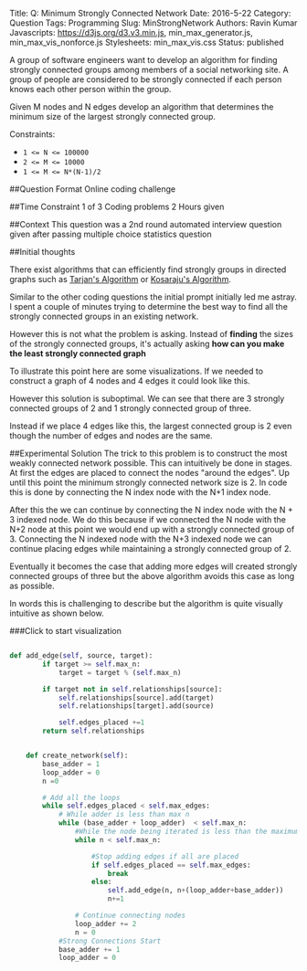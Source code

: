Title: Q: Minimum Strongly Connected Network
Date: 2016-5-22
Category: Question
Tags: Programming
Slug: MinStrongNetwork
Authors: Ravin Kumar
Javascripts: https://d3js.org/d3.v3.min.js, min_max_generator.js, min_max_vis_nonforce.js
Stylesheets: min_max_vis.css
Status: published

A group of software engineers want to develop an algorithm for finding strongly
connected groups among members of a social networking site. A group of people
are considered to be strongly connected if each person knows each other person
within the group.

Given M nodes and N edges develop an algorithm that determines
the minimum size of the largest strongly connected group.

Constraints:  
-  `1 <= N <= 100000`
-  `2 <= M <= 10000`
-  `1 <= M <= N*(N-1)/2`

##Question Format
Online coding challenge

##Time Constraint
1 of 3 Coding problems 2 Hours given

##Context
This question was a 2nd round automated interview question
given after passing multiple choice statistics question

##Initial thoughts

There exist algorithms that can efficiently find strongly groups in
directed graphs such as 
[Tarjan's Algorithm](https://en.wikipedia.org/wiki/Tarjan%27s_strongly_connected_components_algorithm)
or
[Kosaraju's Algorithm](https://en.wikipedia.org/wiki/Kosaraju%27s_algorithm).

Similar to the other coding questions the initial prompt
initially led me astray. I spent a couple of minutes  trying to determine the
best way to find all the strongly connected groups in an existing network.

However this is not what the problem is asking. Instead of **finding**
the sizes of the strongly connected groups, it's actually asking
**how can you make the least strongly connected graph**

To illustrate this point here are some visualizations.
If we needed to construct a graph of 4 nodes and 4 edges it could look like this.
  
<div id="wronglyconnectedgraph"></div>  

However this solution is suboptimal. We can see that there are 3 strongly
connected groups of 2 and 1 strongly connected group of three.  

Instead if we place 4 edges like this, the largest connected
group is 2 even though the number of edges and nodes are the same.
<div id="betterconnectedgraph"></div>  


##Experimental Solution
The trick to this problem is to construct the most weakly connected
network possible. This can intuitively be done in stages. At first the edges
are placed to connect the nodes "around the edges".
Up until this point the minimum strongly connected network size is 2. In code this is done by connecting
the N index node with the N+1 index node.

After this the we can continue by connecting the N index node with the N + 3
indexed node. We do this because if we connected the N node with the N+2 node
at this point we would end up with a strongly connected group of 3. Connecting
the N indexed node with the N+3 indexed node we can continue placing edges
while maintaining a strongly connected group of 2.

Eventually it becomes the case that adding more edges will created strongly
connected groups of three but the above algorithm avoids this case as
long as possible.

In words this is challenging to describe but the algorithm is quite visually
intuitive as shown below.

###Click to start visualization

<div id="vis"></div>


```python

def add_edge(self, source, target):
        if target >= self.max_n:
            target = target % (self.max_n)

        if target not in self.relationships[source]:
            self.relationships[source].add(target)
            self.relationships[target].add(source)

            self.edges_placed +=1
        return self.relationships


    def create_network(self):
        base_adder = 1
        loop_adder = 0
        n =0

        # Add all the loops
        while self.edges_placed < self.max_edges:
            # While adder is less than max n
            while (base_adder + loop_adder)  < self.max_n:
                #While the node being iterated is less than the maximum
                while n < self.max_n:

                    #Stop adding edges if all are placed
                    if self.edges_placed == self.max_edges:
                        break
                    else:
                        self.add_edge(n, n+(loop_adder+base_adder))
                        n+=1

                # Continue connecting nodes
                loop_adder += 2
                n = 0
            #Strong Connections Start
            base_adder += 1
            loop_adder = 0
```



